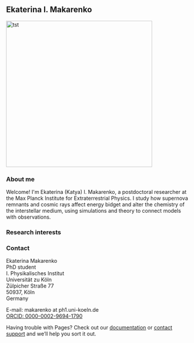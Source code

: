 ## Ekaterina I. Makarenko
<img width="397" alt="tst" src="https://user-images.githubusercontent.com/32163802/212486846-4009b0cc-6420-48c3-9059-74366ebe48f8.png">


### About me

Welcome!
I'm Ekaterina (Katya) I. Makarenko, a postdoctoral researcher at the Max Planck Institute for Extraterrestrial Physics. I study how supernova remnants and cosmic rays affect energy bidget and alter the chemistry of the interstellar medium, using simulations and theory to connect models with observations.

### Research interests


### Contact

Ekaterina Makarenko  
PhD student  
I. Physikalisches Institut  
Universität zu Köln  
Zülpicher Straße 77  
50937, Köln  
Germany  

E-mail: makarenko at ph1.uni-koeln.de  
[ORCID: 0000-0002-9694-1790](https://orcid.org/my-orcid?orcid=0000-0002-9694-1790)

Having trouble with Pages? Check out our [documentation](https://docs.github.com/categories/github-pages-basics/) or [contact support](https://support.github.com/contact) and we’ll help you sort it out.
